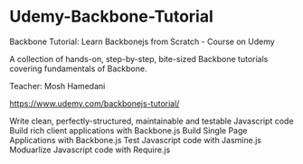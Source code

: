 # Udemy-Backbone-Tutorial
Backbone Tutorial: Learn Backbonejs from Scratch - Course on Udemy

A collection of hands-on, step-by-step, bite-sized Backbone tutorials covering fundamentals of Backbone.

Teacher: Mosh Hamedani

https://www.udemy.com/backbonejs-tutorial/

Write clean, perfectly-structured, maintainable and testable Javascript code
Build rich client applications with Backbone.js
Build Single Page Applications with Backbone.js
Test Javascript code with Jasmine.js
Moduarlize Javascript code with Require.js 